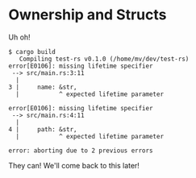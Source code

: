 # Ownership and Structs

Uh oh!

```plaintext
$ cargo build
   Compiling test-rs v0.1.0 (/home/mv/dev/test-rs)
error[E0106]: missing lifetime specifier
 --> src/main.rs:3:11
  |
3 |     name: &str,
  |           ^ expected lifetime parameter

error[E0106]: missing lifetime specifier
 --> src/main.rs:4:11
  |
4 |     path: &str,
  |           ^ expected lifetime parameter

error: aborting due to 2 previous errors
```

They can! We'll come back to this later!
